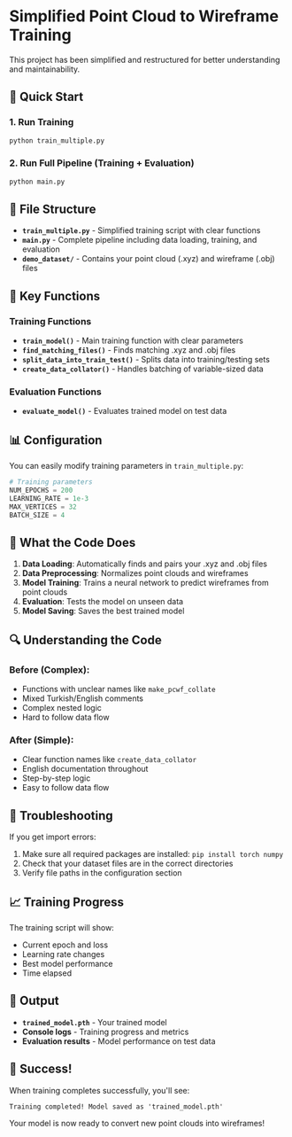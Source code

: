 # Simplified Point Cloud to Wireframe Training

This project has been simplified and restructured for better understanding and maintainability.

## 🚀 Quick Start

### 1. Run Training
```bash
python train_multiple.py
```

### 2. Run Full Pipeline (Training + Evaluation)
```bash
python main.py
```

## 📁 File Structure

- **`train_multiple.py`** - Simplified training script with clear functions
- **`main.py`** - Complete pipeline including data loading, training, and evaluation
- **`demo_dataset/`** - Contains your point cloud (.xyz) and wireframe (.obj) files

## 🔧 Key Functions

### Training Functions
- **`train_model()`** - Main training function with clear parameters
- **`find_matching_files()`** - Finds matching .xyz and .obj files
- **`split_data_into_train_test()`** - Splits data into training/testing sets
- **`create_data_collator()`** - Handles batching of variable-sized data

### Evaluation Functions
- **`evaluate_model()`** - Evaluates trained model on test data

## 📊 Configuration

You can easily modify training parameters in `train_multiple.py`:

```python
# Training parameters
NUM_EPOCHS = 200
LEARNING_RATE = 1e-3
MAX_VERTICES = 32
BATCH_SIZE = 4
```

## 🎯 What the Code Does

1. **Data Loading**: Automatically finds and pairs your .xyz and .obj files
2. **Data Preprocessing**: Normalizes point clouds and wireframes
3. **Model Training**: Trains a neural network to predict wireframes from point clouds
4. **Evaluation**: Tests the model on unseen data
5. **Model Saving**: Saves the best trained model

## 🔍 Understanding the Code

### Before (Complex):
- Functions with unclear names like `make_pcwf_collate`
- Mixed Turkish/English comments
- Complex nested logic
- Hard to follow data flow

### After (Simple):
- Clear function names like `create_data_collator`
- English documentation throughout
- Step-by-step logic
- Easy to follow data flow

## 🚨 Troubleshooting

If you get import errors:
1. Make sure all required packages are installed: `pip install torch numpy`
2. Check that your dataset files are in the correct directories
3. Verify file paths in the configuration section

## 📈 Training Progress

The training script will show:
- Current epoch and loss
- Learning rate changes
- Best model performance
- Time elapsed

## 💾 Output

- **`trained_model.pth`** - Your trained model
- **Console logs** - Training progress and metrics
- **Evaluation results** - Model performance on test data

## 🎉 Success!

When training completes successfully, you'll see:
```
Training completed! Model saved as 'trained_model.pth'
```

Your model is now ready to convert new point clouds into wireframes!

